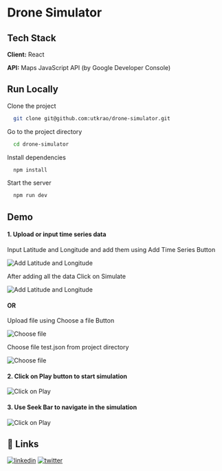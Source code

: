 # Drone Simulator

## Tech Stack

**Client:** React

**API:** Maps JavaScript API (by Google Developer Console)


## Run Locally

Clone the project

```bash
  git clone git@github.com:utkrao/drone-simulator.git
```

Go to the project directory

```bash
  cd drone-simulator
```

Install dependencies

```bash
  npm install
```

Start the server

```bash
  npm run dev
```


## Demo

#### 1. Upload or input time series data

Input Latitude and Longitude and add them using Add Time Series Button

![Add Latitude and Longitude](https://drive.google.com/uc?export=view&id=1w3jVk-AnZ4Ma5vj0K0-1SJ9h7Q8csrhE)


After adding all the data Click on Simulate

![Add Latitude and Longitude](https://drive.google.com/uc?export=view&id=1Pi5fP7z4zXIlgKuZpRTGetDgA3fS7Pfa)


#### OR

Upload file using Choose a file Button

![Choose file](https://drive.google.com/uc?export=view&id=1arVju8jH9TLLSHUlHSsrJQ46EkoBlTCw)

Choose file test.json from project directory

![Choose file](https://drive.google.com/uc?export=view&id=1ZA1v95v6bJ4yFZavUuSm7BlZPqi7FwbH)


#### 2. Click on Play button to start simulation

![Click on Play](https://drive.google.com/uc?export=view&id=1CbB4UIxjiy8gBUDqHNEM7v8A0IlBxD6_)


#### 3. Use Seek Bar to navigate in the simulation

![Click on Play](https://drive.google.com/uc?export=view&id=1o8tCBVQrp_wW-bRI51iasSNUB2hWuG-S)





## 🔗 Links
[![linkedin](https://img.shields.io/badge/linkedin-0A66C2?style=for-the-badge&logo=linkedin&logoColor=white)](https://linkedin.com/in/s-utkarsh-rao)
[![twitter](https://img.shields.io/badge/twitter-1DA1F2?style=for-the-badge&logo=twitter&logoColor=white)](https://twitter.com/utk_07)
